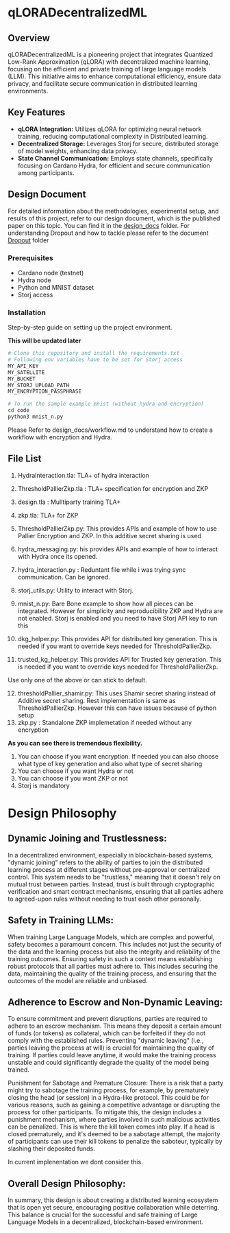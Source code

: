 # qLORADecentralizedML

## Overview
qLORADecentralizedML is a pioneering project that integrates Quantized Low-Rank Approximation (qLORA) with decentralized machine learning, focusing on the efficient and private training of large language models (LLM). This initiative aims to enhance computational efficiency, ensure data privacy, and facilitate secure communication in distributed learning environments.

## Key Features
- **qLORA Integration:** Utilizes qLORA for optimizing neural network training, reducing computational complexity in Distributed learning.
- **Decentralized Storage:** Leverages Storj for secure, distributed storage of model weights, enhancing data privacy.
- **State Channel Communication:** Employs state channels, specifically focusing on Cardano Hydra, for efficient and secure communication among participants.


## Design Document
For detailed information about the methodologies, experimental setup, and results of this project, refer to our design document, which is the published paper on this topic. You can find it in the [design_docs](/design_docs) folder.
For understanding Dropout and how to tackle please refer to the document [Dropout](/design_docs) folder 


### Prerequisites
- Cardano node (testnet)
- Hydra node
- Python and MNIST dataset
- Storj access

### Installation
Step-by-step guide on setting up the project environment.

**This will be updated later**

```bash
# Clone this repository and install the requirements.txt
# Following env variables have to be set for Storj access
MY_API_KEY
MY_SATELLITE
MY_BUCKET
MY_STORJ_UPLOAD_PATH
MY_ENCRYPTION_PASSPHRASE

# To run the sample example mnist (without hydra and encryption)
cd code
python3 mnist_n.py
```

Please Refer to design_docs/workflow.md to understand how to create a workflow with encryption and Hydra.

## File List
1. HydraInteraction.tla: TLA+ of hydra interaction
2. ThresholdPallierZkp.tla : TLA+ specification for encryption and ZKP
3. design.tla : Mulltiparty training TLA+
4. zkp.tla: TLA+ for ZKP


5. ThresholdPallierZkp.py: This provides APIs and example of how to use Pallier Encryption and ZKP. In this additive secret sharing is used
6. hydra_messaging.py: his provides APIs and example of how to interact with Hydra once its opened.
7. hydra_interaction.py : Reduntant file while i was trying sync communication. Can be ignored.
8. storj_utils.py: Utility to interact with Storj.

9. mnist_n.py: Bare Bone example to show how all pieces can be integrated. However for simplicity and reproducibility ZKP and Hydra are not enabled. Storj is enabled and you need to have Storj API key to run this


10. dkg_helper.py: This provides API for distributed key generation. This is needed if you want to override keys needed for ThresholdPallierZkp.
11. trusted_kg_helper.py:  This provides API for Trusted key generation. This is needed if you want to override keys needed for ThresholdPallierZkp.

Use only one of the above or can stick to default.

12. thresholdPallier_shamir.py: This uses Shamir secret sharing instead of Additive secret sharing. Rest implementation is same as ThresholdPallierZkp. However this can have issues because of python setup
13. zkp.py : Standalone ZKP implemetation if needed without any encryption


**As you can see there is tremendous flexibility.**
1. You can choose if you want encryption. If needed you can also choose what type of key generation and also what type of secret sharing
2. You can choose if you want Hydra or not
3. You can choose if you want ZKP or not
4. Storj is mandatory




# Design Philosophy
## Dynamic Joining and Trustlessness:
In a decentralized environment, especially in blockchain-based systems, "dynamic joining" refers to the ability of parties to join the distributed learning process at different stages without pre-approval or centralized control.
This system needs to be "trustless," meaning that it doesn't rely on mutual trust between parties. Instead, trust is built through cryptographic verification and smart contract mechanisms, ensuring that all parties adhere to agreed-upon rules without needing to trust each other personally.

## Safety in Training LLMs:
When training Large Language Models, which are complex and powerful, safety becomes a paramount concern. This includes not just the security of the data and the learning process but also the integrity and reliability of the training outcomes.
Ensuring safety in such a context means establishing robust protocols that all parties must adhere to. This includes securing the data, maintaining the quality of the training process, and ensuring that the outcomes of the model are reliable and unbiased.

## Adherence to Escrow and Non-Dynamic Leaving:
To ensure commitment and prevent disruptions, parties are required to adhere to an escrow mechanism. This means they deposit a certain amount of funds (or tokens) as collateral, which can be forfeited if they do not comply with the established rules.
Preventing "dynamic leaving" (i.e., parties leaving the process at will) is crucial for maintaining the quality of training. If parties could leave anytime, it would make the training process unstable and could significantly degrade the quality of the model being trained.

Punishment for Sabotage and Premature Closure:
There is a risk that a party might try to sabotage the training process, for example, by prematurely closing the head (or session) in a Hydra-like protocol. This could be for various reasons, such as gaining a competitive advantage or disrupting the process for other participants.
To mitigate this, the design includes a punishment mechanism, where parties involved in such malicious activities can be penalized. This is where the kill token comes into play. If a head is closed prematurely, and it's deemed to be a sabotage attempt, the majority of participants can use their kill tokens to penalize the saboteur, typically by slashing their deposited funds.

In current implenentation we dont consider this.

## Overall Design Philosophy:


In summary, this design is about creating a distributed learning ecosystem that is open yet secure, encouraging positive collaboration while deterring. This balance is crucial for the successful and safe training of Large Language Models in a decentralized, blockchain-based environment.
